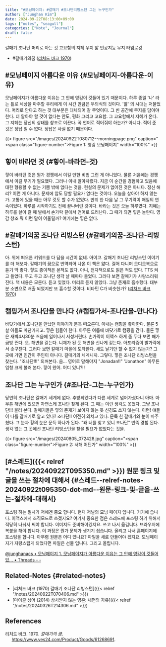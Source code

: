 ```yaml
---
title: "#모닝페이지: #갈매기 #조나단리빙스턴 그는 누구인가"
author: ["Junghan Kim"]
date: 2024-09-22T08:13:00+09:00
tags: ["notes", "seagull"]
categories: ["Note", "Journal"]
draft: false
---
```


갈매기 조나단 머리로 아는 것 고요함의 지혜 무지 앎 인공지능 무지 타임로깅

<!--more-->

-   \#갈매기의꿈 (<a href="#citeproc_bib_item_1">리처드 바크 1970</a>)


## #모닝페이지 아름다운 이유 {#모닝페이지-아름다운-이유}

모닝페이지가 아름다운 이유는 그 안에 영감이 깃들어 있기 때문이다. 하루 종일 '나' 라는 틀로 세상을 마주할 우리에게 이 시간 만큼은 무의식의 것이다. '앎' 의 시대는 저물었다. 머리로 안다고 하는 것 대부분은 대체되어 갈 무엇이다. 그 빈 공간에 무지를 담아야 한다. 더 알아야 할 것이 없다는 안도, 평화 그리고 고요함. 그 고요함에서 지혜가 온다. 그 지혜는 당신의 상태를 창조로 이끈다. 꼭 언어로 적어줘야 하는가? 아니다. 적어 준 것은 정답 일 수 없다. 정답은 사실 없기 때문이다.

{{< figure src="/images/20240922T080712--morningpage.png" caption="<span class=\"figure-number\">Figure 1: </span>영감 모닝페이지" width="100%" >}}


## 힣이 바라던 것 {#힣이-바라던-것}

힣이 바라던 것은 뭔가 경쟁에서 이길 만한 비법 그런 게 아니었다. 물론 처음에는 경쟁에서 이길 무기가 필요했다. 그러나 이내 알아차렸다. 지금 이 순간을 경험하고 있음에 대한 형용할 수 없는 기쁨 밖에 없다는 것을. 현실의 문제가 없어진 것은 아니다. 정신 해리? 이런 게 아니다. 문제에 압도 당할 필요가 없다는 것이다. 오늘을 살아야 하지 않는가. 고통에 있을 때는 아무 것도 할 수가 없었다. 만취 한 다음 날 그 무기력이 매일의 연속이었다. 하루를 시작하기도 전에 끝나버린 것이다. 바라는 것은 오늘 하루였다. 지혜는 하루를 살아 갈 때 발에서 손가락 끝에서 언어로 드러난다. 그 때가 되면 힣은 놀란다. 영감 창조 뭐 이런 말이 어울릴까? 여기에는 힣은 없다.


## #갈매기의꿈 조나단 리빙스턴 {#갈매기의꿈-조나단-리빙스턴}

아. 위에 떠오른 키워드를 다 담을 시간이 없네. 아이고. 갈매기 조나단 리빙스턴 이야기를 더 해보자. 갈매기의 꿈으로 번역되어 나온 이 책은 얇다. 걸어 다니며 오디오북으로 듣기 딱 좋다. 힣도 종이책은 본적도 없다. 아니, 전자책으로도 읽은 적도 없다. TTS 켜고 들었다. 두고 두고 조나단 생각 날 때마다 들었다. 그러다 보면 갈매기가 사랑스러워진다. 책 내용은 모른다. 듣고 잊었다. 머리로 듣지 않았다. 그냥 존재로 흡수했다. 대부분 소변으로 배출 되었지만 또 흡수할 것이다. 비타민 C가 비슷한가? <span class="org-target" id="org-target-------"></span> (<a href="#citeproc_bib_item_1">리처드 바크 1970</a>)


## 캠핑가서 조나단을 만나다 {#캠핑가서-조나단을-만나다}

바닷가에서 조나단을 만났던 이야기가 문득 떠오른다. 아내는 캠핑을 좋아한다. 물론 5살 아들도 마찬가지고. 힣은 힘들어 한다. 아무튼 여름에 바닷가로 캠핑을 간다. 물론 힣은 새벽4시30분 즈음에 일어나서 서성거린다. 손가락이 이맥스 하게 좀 두다 보면 해가 금방 뜬다. 오. 해변을 걷는다. 니체가 된 듯 해변을 신나게 걷는다. 아포리즘이 발가락에서 솟구친다. 그러다 보면 갈매기 마을에 도착한다. 새도 날기만 할 수 없지 않는가? 그곳에 가면 인간이 주인이 아니다. 갈매기의 세계니까. 그렇다. 힣은 조나단 리빙스턴을 찾는다. "조나단!!!" 외쳐본다. 음... 영어로 말해야지 "Jonadan!!" "Jonathon" 아무튼 엄청 크게 불러 본다. 힣이 왔어. 어디 있니?!!


## 조나단 그는 누구인가 {#조나단-그는-누구인가}

당연히 조나단은 갈매기 세계에 없다. 추방되었다가 다른 세계로 넘어가셨다니 아마. 아무튼 해변에 있으면 자연스레 조나단 찾게 된다. 그 때는 이런 생각도 못했다. 그냥 조나단!!! 불러 본다. 갈매기들은 힣의 존재가 보이지 않는 듯 신경도 쓰지 않는다. 이런! 얘들이 나를 갈매기로 알고 있나? 조나단!! 여전히 외치고 있다. 문득 한 갈매기와 눈이 마주쳤다. 그 눈과 힣의 눈은 문득 하나가 된다. "왜 너를 찾고 있니 조나단" 번뜩 경험 된다. 생각 없는 그 곳에선 조나단 리빙스턴을 찾을 필요가 없었다는 것을.

{{< figure src="/images/20240805_072428.jpg" caption="<span class=\"figure-number\">Figure 2: </span>서해 어딘가" width="100%" >}}


## [#스레드]({{< relref "/notes/20240922T095350.md" >}}) 원문 링크 및 글을 쓰는 절차에 대해서 {#스레드--relref-notes-20240922t095350-dot-md--원문-링크-및-글을-쓰는-절차에-대해서}

포스팅 하는 절차가 저에겐 중요 합니다. 현재 저널의 모닝 페이지 입니다. 거기에 씁니다. 이맥스에서 조직모드로 쓰겠지요? 여기서 중요한 점은 스레드에 포스팅 하기 위해서 적당히 나눠서 써야 합니다. 이미지도 준비해야겠지요. 쓰고 나서 옮깁니다. 브라우저에 복붙을 해야 합니다. 이 과정은 뭔가 문제가 생기기 쉽습니다. 올리고 나서 홈페이지에 포스팅을 합니다. 아무렴 원문은 어디 있나요? 파일을 새로 만들어야 겠지요. 모닝페이지가 자랑스럽게 되었다면 파일은 선물 입니다. 그리고 올립니다.

[@junghanacs • 모닝페이지 1. 모닝페이지가 아름다운 이유는 그 안에 영감이 깃들어 있... • Threads - -](https://www.threads.net/@junghanacs/post/DAMnkJBBkdw?xmt=AQGz0M6DNHip0dfFRGV_ICJsS0l5pJGqSz4bISOpYt0Iiw)


## Related-Notes {#related-notes}

-   [리처드 바크 (1970) 갈매기 조나단 리빙스턴]({{< relref "/notes/20240922T070406.md" >}})
-   [마이클 싱어 (2014) 상처받지 않는 영혼: 내면의 자유]({{< relref "/notes/20240326T214306.md" >}})

## References

<style>.csl-entry{text-indent: -1.5em; margin-left: 1.5em;}</style><div class="csl-bib-body">
  <div class="csl-entry"><a id="citeproc_bib_item_1"></a>리처드 바크. 1970. <i>갈매기의 꿈</i>. <a href="https://www.yes24.com/Product/Goods/61268691">https://www.yes24.com/Product/Goods/61268691</a>.</div>
</div>
